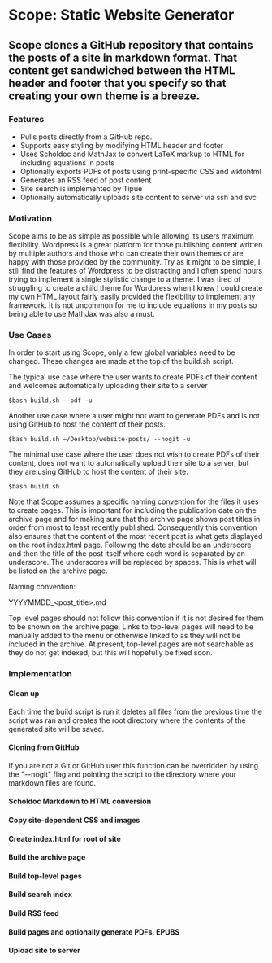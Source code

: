 # Scope: Static Website Generator

## Scope clones a GitHub repository that contains the posts of a site in markdown format. That content get sandwiched between the HTML header and footer that you specify so that creating your own theme is a breeze.

### Features
- Pulls posts directly from a GitHub repo.
- Supports easy styling by modifying HTML header and footer
- Uses Scholdoc and MathJax to convert LaTeX markup to HTML for including equations in posts
- Optionally exports PDFs of posts using print-specific CSS and wktohtml
- Generates an RSS feed of post content
- Site search is implemented by Tipue
- Optionally automatically uploads site content to server via ssh and svc

### Motivation

Scope aims to be as simple as possible while allowing its users maximum flexibility.  Wordpress is a great platform for those publishing content written by multiple authors and those who can create their own themes or are happy with those provided by the community.  Try as it might to be simple, I still find the features of Wordpress to be distracting and I often spend hours trying to implement a single stylistic change to a theme. I was tired of struggling to create a child theme for Wordpress when I knew I could create my own HTML layout fairly easily provided the flexibility to implement any framework.  It is not uncommon for me to include equations in my posts so being able to use MathJax was also a must.

### Use Cases

In order to start using Scope, only a few global variables need to be changed.  These changes are made at the top of the build.sh script.

The typical use case where the user wants to create PDFs of their content and welcomes automatically uploading their site to a server
```
$bash build.sh --pdf -u
```
Another use case where a user might not want to generate PDFs and is not using GitHub to host the content of their posts.
```
$bash build.sh ~/Desktop/website-posts/ --nogit -u
```
The minimal use case where the user does not wish to create PDFs of their content, does not want to automatically upload their site to a server, but they are using GitHub to host the content of their site.
```
$bash build.sh
```
Note that Scope assumes a specific naming convention for the files it uses to create pages.  This is important for including the publication date on the archive page and for making sure that the archive page shows post titles in order from most to least recently published.  Consequently this convention also ensures that the content of the most recent post is what gets displayed on the root index.html page. Following the date should be an underscore and then the title of the post itself where each word is separated by an underscore.  The underscores will be replaced by spaces.  This is what will be listed on the archive page.

Naming convention:

YYYYMMDD_<post_title>.md

Top level pages should not follow this convention if it is not desired for them to be shown on the archive page. Links to top-level pages will need to be manually added to the menu or otherwise linked to as they will not be included in the archive.  At present, top-level pages are not searchable as they do not get indexed, but this will hopefully be fixed soon.

### Implementation


#### Clean up

Each time the build script is run it deletes all files from the previous time the script was ran and creates the root directory where the contents of the generated site will be saved.  


#### Cloning from GitHub

If you are not a Git or GitHub user this function can be overridden by using the "--nogit" flag and pointing the script to the directory where your markdown files are found.  

#### Scholdoc Markdown to HTML conversion


#### Copy site-dependent CSS and images


#### Create index.html for root of site


#### Build the archive page


#### Build top-level pages


#### Build search index


#### Build RSS feed


#### Build pages and optionally generate PDFs, EPUBS


#### Upload site to server
